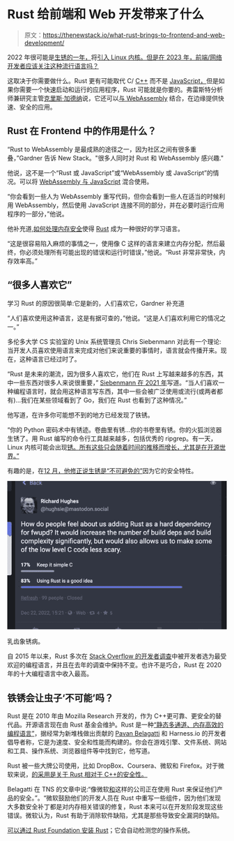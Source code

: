 # Rust 给前端和 Web 开发带来了什么

> 原文：<https://thenewstack.io/what-rust-brings-to-frontend-and-web-development/>

2022 年很可能是[生锈的一年，](https://www.rust-lang.org/)将[引入 Linux 内核。但是在 2023 年，前端/网络开发者应该关注这种流行语言吗？](https://thenewstack.io/rust-in-the-linux-kernel/)

这取决于你需要做什么。Rust 更有可能取代 C/ [C++](https://thenewstack.io/c-23-standard-wont-have-a-key-parallelism-feature/) 而不是 [JavaScript，](https://thenewstack.io/the-case-for-rust-as-the-future-of-javascript-infrastructure/)但是如果你需要一个快速启动和运行的应用程序，Rust 可能就是你要的。弗雷斯特分析师兼研究主管[克里斯·加德纳](https://www.linkedin.com/in/chrismichaelgardner/)说，它还可以[与 WebAssembly](https://thenewstack.io/build-a-webassembly-app-with-rust/) 结合，在边缘提供快速、安全的应用。

## Rust 在 Frontend 中的作用是什么？

“Rust to WebAssembly 是最成熟的途径之一，因为社区之间有很多重叠，”Gardner 告诉 New Stack。"很多人同时对 Rust 和 WebAssembly 感兴趣."

他说，这不是一个“Rust 或 JavaScript”或“WebAssembly 或 JavaScript”的情况。可以将 [WebAssembly 与 JavaScript](https://thenewstack.io/kubecon-eu-why-webassembly-is-more-than-a-javascript-replacement/) 混合使用。

“你会看到一些人为 WebAssembly 重写代码，但你会看到一些人在适当的时候利用 WebAssembly，然后使用 JavaScript 连接不同的部分，并在必要时运行应用程序的一部分，”他说。

他补充道,[如何处理内存安全](https://stanford-cs242.github.io/f18/lectures/05-1-rust-memory-safety.html)使得 [Rust](https://thenewstack.io/bryan-cantrill-predicting-the-present/) 成为一种很好的学习语言。

“这是很容易陷入麻烦的事情之一，使用像 C 这样的语言来建立内存分配，然后最终，你必须处理所有可能出现的错误和运行时错误，”他说。“Rust 非常非常快，内存效率高。”

## “很多人喜欢它”

学习 Rust 的原因很简单:它是新的，人们喜欢它，Gardner 补充道

“人们喜欢使用这种语言，这是有据可查的，”他说。“这是人们喜欢利用它的情况之一。”

多伦多大学 CS 实验室的 Unix 系统管理员 Chris Siebenmann 对此有一个理论:当开发人员喜欢使用语言来完成对他们来说重要的事情时，语言就会传播开来。现在，这种语言已经过时了。

“Rust 是未来的潮流，因为很多人喜欢它，他们在 Rust 上写越来越多的东西，其中一些东西对很多人来说很重要，” [Siebenmann 在 2021 年](https://utcc.utoronto.ca/~cks/space/blog/programming/RustInOurFuture)写道。“当人们喜欢一种编程语言时，就会用这种语言写东西，其中一些会被广泛使用或流行(或两者都有)…我们在某些领域看到了 Go，我们在 Rust 也看到了这种情况。”

他写道，在许多你可能想不到的地方已经发现了铁锈。

“你的 Python 密码术中有锈迹。卷曲里有锈…你的书卷里有锈。你的火狐浏览器生锈了。用 Rust 编写的命令行工具越来越多，包括优秀的 ripgrep。有一天，Linux 内核可能会出现[锈。所有这些只会随着时间的推移而增长，尤其是在开源世界。”](https://thenewstack.io/rust-in-the-linux-kernel/)

有趣的是，在[12 月，他修正说生锈是“不可避免的”](https://utcc.utoronto.ca/~cks/space/blog/programming/RustIsInevitable)因为它的安全特性。

![Rust poll from Mastodon](img/33bf4e060f718d08a6c1ab2a640df3fd.png)

乳齿象锈病。

自 2015 年以来，Rust 多次在 [Stack Overflow 的开发者调查](https://insights.stackoverflow.com/survey/2020)中被开发者选为最受欢迎的编程语言，并且在去年的调查中保持不变。也许不是巧合，Rust 在 2020 年的十大编程语言中收入最高。

## 铁锈会让虫子‘不可能’吗？

Rust 是在 2010 年由 Mozilla Research 开发的，作为 C++更可靠、更安全的替代品。开源语言现在由 Rust 基金会维护。Rust 是一种[“静态多通道、内存高效的编程语言”](https://thenewstack.io/rust-by-the-numbers-the-rust-programming-language-in-2021/)，据经常为新堆栈做出贡献的 [Pavan Belagatti](https://thenewstack.io/author/pavan-belagatti/) 和 Harness.io 的开发者倡导者称，它是为速度、安全和性能而构建的。你会在游戏引擎、文件系统、网站和工具、操作系统、浏览器组件等中找到它，他写道。

Rust 被一些大牌公司使用，比如 DropBox、Coursera、微软和 Firefox。对于微软来说，[的采用是关于 Rust 相对于 C++的安全性。](https://thenewstack.io/microsoft-rust-is-the-industrys-best-chance-at-safe-systems-programming/)

Belagatti 在 TNS 的文章中说:“像微软[和](https://thenewstack.io/microsoft-aims-to-bring-devops-discipline-to-web3/)这样的公司正在使用 Rust 来保证他们产品的安全。”。“微软鼓励他们的开发人员在 Rust 中重写一些组件，因为他们发现大多数安全补丁都是对内存相关错误的修复，Rust 本来可以在开发阶段发现这些错误。微软认为，Rust 有助于消除软件缺陷，尤其是那些导致安全漏洞的缺陷。

[可以通过 Rust Foundation 安装 Rust](https://www.rust-lang.org/tools/install)；它会自动检测您的操作系统。

<svg xmlns:xlink="http://www.w3.org/1999/xlink" viewBox="0 0 68 31" version="1.1"><title>Group</title> <desc>Created with Sketch.</desc></svg>